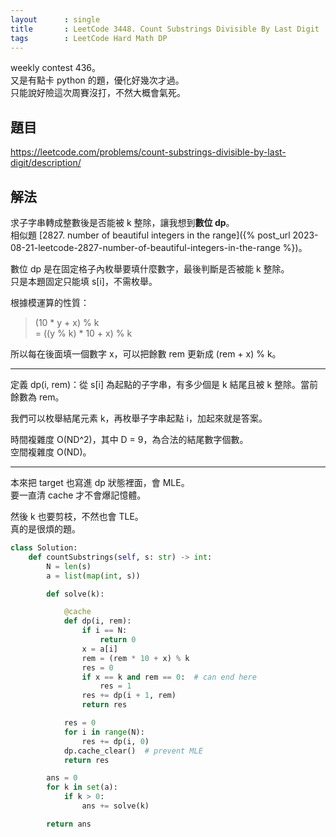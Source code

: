 ```yaml
---
layout      : single
title       : LeetCode 3448. Count Substrings Divisible By Last Digit
tags        : LeetCode Hard Math DP
---
```

weekly contest 436。  
又是有點卡 python 的題，優化好幾次才過。  
只能說好險這次周賽沒打，不然大概會氣死。  

## 題目

<https://leetcode.com/problems/count-substrings-divisible-by-last-digit/description/>

## 解法

求子字串轉成整數後是否能被 k 整除，讓我想到**數位 dp**。  
相似題 [2827. number of beautiful integers in the range]({% post_url 2023-08-21-leetcode-2827-number-of-beautiful-integers-in-the-range %})。  

數位 dp 是在固定格子內枚舉要填什麼數字，最後判斷是否被能 k 整除。  
只是本題固定只能填 s[i]，不需枚舉。  

根據模運算的性質：
> (10 \* y + x) % k  
> = ((y % k) \* 10 + x) % k  

所以每在後面填一個數字 x，可以把餘數 rem 更新成 (rem + x) % k。  

---

定義 dp(i, rem)：從 s[i] 為起點的子字串，有多少個是 k 結尾且被 k 整除。當前餘數為 rem。  

我們可以枚舉結尾元素 k，再枚舉子字串起點 i，加起來就是答案。  

時間複雜度 O(ND^2)，其中 D = 9，為合法的結尾數字個數。  
空間複雜度 O(ND)。  

---

本來把 target 也寫進 dp 狀態裡面，會 MLE。  
要一直清 cache 才不會爆記憶體。  

然後 k 也要剪枝，不然也會 TLE。  
真的是很煩的題。  

```python
class Solution:
    def countSubstrings(self, s: str) -> int:
        N = len(s)
        a = list(map(int, s))

        def solve(k):

            @cache
            def dp(i, rem):
                if i == N:
                    return 0
                x = a[i]
                rem = (rem * 10 + x) % k
                res = 0
                if x == k and rem == 0:  # can end here
                    res = 1
                res += dp(i + 1, rem)
                return res

            res = 0
            for i in range(N):
                res += dp(i, 0)
            dp.cache_clear()  # prevent MLE
            return res

        ans = 0
        for k in set(a):
            if k > 0:
                ans += solve(k)

        return ans
```
